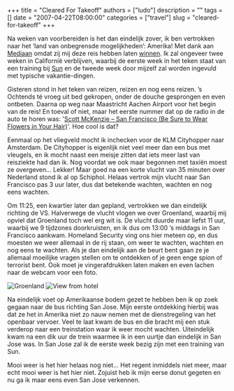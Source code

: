 +++
title = "Cleared For Takeoff"
authors = ["ludo"]
description = ""
tags = []
date = "2007-04-22T08:00:00"
categories = ["travel"]
slug = "cleared-for-takeoff"
+++

Na weken van voorbereiden is het dan eindelijk zover, ik ben vertrokken naar het ‘land van onbegrensde mogelijkheden’: Amerika! Met dank aan [Mediaan](http://www.mediaan.nl) omdat zij mij deze reis hebben laten [winnen](http://www.mediaan.nl/index.php?id=104&tx_ttnews[tt_news]=23&cHash=cfb9282822). Ik zal ongeveer twee weken in Californië verblijven, waarbij de eerste week in het teken staat van een training bij [Sun](http://sun.com) en de tweede week door mijzelf zal worden ingevuld met typische vakantie-dingen.

Gisteren stond in het teken van reizen, reizen en nog eens reizen. ’s Ochtends té vroeg uit bed gekropen, onder de douche gesprongen en even ontbeten. Daarna op weg naar Maastricht Aachen Airport voor het begin van de reis! En toeval of niet, maar het eerste nummer dat op de radio in de auto te horen was: '[Scott McKenzie – San Francisco (Be Sure to Wear Flowers in Your Hair)](http://en.wikipedia.org/wiki/San_Francisco_%28Be_Sure_To_Wear_Flowers_In_Your_Hair%29)'. Hoe cool is dat?

Eenmaal op het vliegveld mocht ik inchecken voor de KLM Cityhopper naar Amsterdam. De Cityhopper is eigenlijk niet veel meer dan een bus met vleugels, en ik mocht naast een meisje zitten dat iets meer last van reisziekte had dan ik. Nog voordat we ook maar begonnen met taxiën moest ze overgeven… Lekker! Maar goed na een korte vlucht van 35 minuten over Nederland stond ik al op Schiphol. Helaas vertrok mijn vlucht naar San Francisco pas 3 uur later, dus dat betekende wachten, wachten en nog eens wachten.

Om 11:25, een kwartier later dan gepland, vertrokken we dan eindelijk richting de VS. Halverwege de vlucht vlogen we over Groenland, waarbij mij opviel dat Groenland toch wel erg wit is. De vlucht duurde maar liefst 11 uur, waarbij we 9 tijdzones doorkruisten, en ik dus om 13:00 ’s middags in San Francisco aankwam. Homeland Security ving ons hier meteen op, en dus moesten we weer allemaal in de rij staan, om weer te wachten, wachten en nog eens te wachten. Als je dan eindelijk aan de beurt bent gaan ze je allemaal moeilijke vragen stellen om te ontdekken of je geen enge spion of terrorist bent. Ook moet je vingerafdrukken laten maken en even lachen naar de webcam voor een foto.

![Groenland](DSC_0953.jpg)
![View from hotel](DSC_0956.jpg)

Na eindelijk voet op Amerikaanse bodem gezet te hebben ben ik op zoek gegaan naar de bus richting San Jose. Mijn eerste ontdekking hierbij was dat ze het in Amerika niet zo nauw nemen met de dienstregeling van het openbaar vervoer. Veel te laat kwam de bus en die bracht mij een stuk verderop naar een treinstation waar ik weer mocht wachten. Uiteindelijk kwam na een dik uur de trein waarmee ik in een uurtje dan eindelijk in San Jose was. In San Jose zal ik de eerste week bezig zijn met een training van Sun.

Mooi weer is het hier helaas nog niet… Het regent inmiddels niet meer, maar echt mooi weer is het hier niet. Zojuist heb ik mijn eerse donut gegeten en nu ga ik maar eens even San Jose verkennen.
